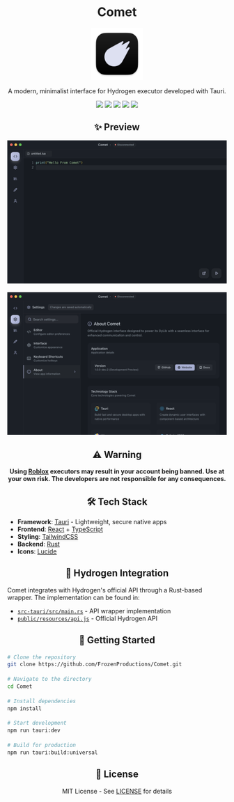# <div align="center">Comet</div>

<div align="center">
  <img src=".github/assets/Icon.png" alt="Comet" width="120" />
</div>

<div align="center">
  <p>A modern, minimalist interface for Hydrogen executor developed with Tauri.</p>
</div>

<div align="center">
  <img src="https://img.shields.io/badge/Tauri-FFC131?style=for-the-badge&logo=Tauri&logoColor=white" />
  <img src="https://img.shields.io/badge/React-20232A?style=for-the-badge&logo=react&logoColor=61DAFB" />
  <img src="https://img.shields.io/badge/TypeScript-007ACC?style=for-the-badge&logo=typescript&logoColor=white" />
  <img src="https://img.shields.io/badge/Tailwind_CSS-38B2AC?style=for-the-badge&logo=tailwind-css&logoColor=white" />
  <img src="https://img.shields.io/badge/Rust-000000?style=for-the-badge&logo=rust&logoColor=white" />
</div>

## <div align="center">✨ Preview</div>

<div align="center">
  <img src=".github/assets/comet_preview.png" alt="Comet Editor" width="800" />
  <br/><br/>
  <img src=".github/assets/comet_settings_preview.png" alt="Comet Settings" width="800" />
</div>

## <div align="center">⚠️ Warning</div>

<div align="center">
  <strong>Using <a href="https://www.roblox.com">Roblox</a> executors may result in your account being banned. Use at your own risk. The developers are not responsible for any consequences.</strong>
</div>

## <div align="center">🛠️ Tech Stack</div>

-   **Framework**: [Tauri](https://tauri.app) - Lightweight, secure native apps
-   **Frontend**: [React](https://react.dev) + [TypeScript](https://www.typescriptlang.org/)
-   **Styling**: [TailwindCSS](https://tailwindcss.com)
-   **Backend**: [Rust](https://www.rust-lang.org)
-   **Icons**: [Lucide](https://lucide.dev)

## <div align="center">🔌 Hydrogen Integration</div>

Comet integrates with Hydrogen's official API through a Rust-based wrapper. The implementation can be found in:

-   [`src-tauri/src/main.rs`](https://github.com/FrozenProductions/Comet/blob/main/src-tauri/src/main.rs) - API wrapper implementation
-   [`public/resources/api.js`](https://github.com/FrozenProductions/Comet/blob/main/public/resources/api.js) - Official Hydrogen API

## <div align="center">🚀 Getting Started</div>

```bash
# Clone the repository
git clone https://github.com/FrozenProductions/Comet.git

# Navigate to the directory
cd Comet

# Install dependencies
npm install

# Start development
npm run tauri:dev

# Build for production
npm run tauri:build:universal
```

## <div align="center">📄 License</div>

<div align="center">
  MIT License - See <a href="LICENSE">LICENSE</a> for details
</div>
